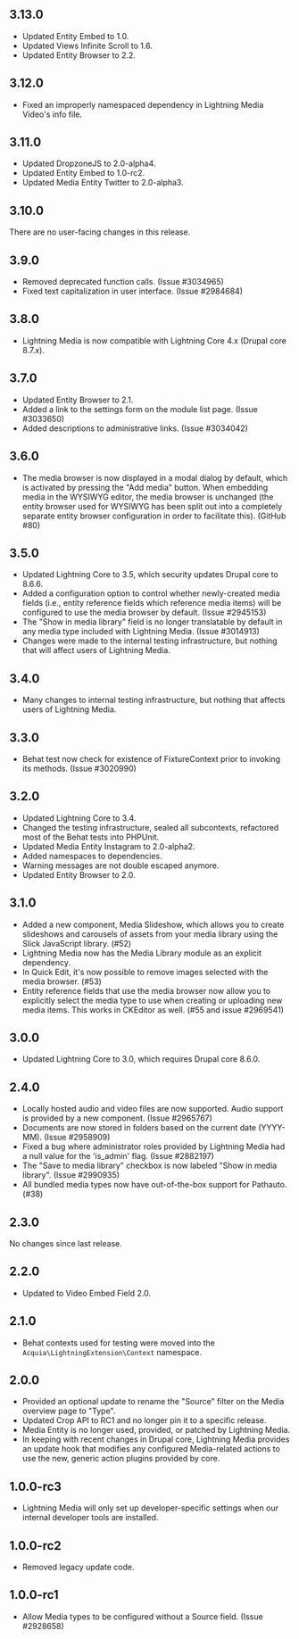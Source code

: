 ## 3.13.0
* Updated Entity Embed to 1.0.
* Updated Views Infinite Scroll to 1.6.
* Updated Entity Browser to 2.2.

## 3.12.0
* Fixed an improperly namespaced dependency in Lightning Media
  Video's info file.

## 3.11.0
* Updated DropzoneJS to 2.0-alpha4.
* Updated Entity Embed to 1.0-rc2.
* Updated Media Entity Twitter to 2.0-alpha3.

## 3.10.0
There are no user-facing changes in this release.

## 3.9.0
* Removed deprecated function calls. (Issue #3034965)
* Fixed text capitalization in user interface. (Issue #2984684)

## 3.8.0
* Lightning Media is now compatible with Lightning Core 4.x (Drupal core 8.7.x).

## 3.7.0
* Updated Entity Browser to 2.1.
* Added a link to the settings form on the module list page. (Issue #3033650)
* Added descriptions to administrative links. (Issue #3034042)

## 3.6.0
* The media browser is now displayed in a modal dialog by default, which is
  activated by pressing the "Add media" button. When embedding media in the
  WYSIWYG editor, the media browser is unchanged (the entity browser used for
  WYSIWYG has been split out into a completely separate entity browser
  configuration in order to facilitate this). (GitHub #80)

## 3.5.0
* Updated Lightning Core to 3.5, which security updates Drupal core to 8.6.6.
* Added a configuration option to control whether newly-created media fields 
  (i.e., entity reference fields which reference media items) will be configured 
  to use the media browser by default. (Issue #2945153)
* The "Show in media library" field is no longer translatable by default in any
  media type included with Lightning Media. (Issue #3014913)
* Changes were made to the internal testing infrastructure, but nothing that
  will affect users of Lightning Media.

## 3.4.0
* Many changes to internal testing infrastructure, but nothing that affects
  users of Lightning Media.

## 3.3.0
* Behat test now check for existence of FixtureContext prior to invoking its
  methods. (Issue #3020990)

## 3.2.0
* Updated Lightning Core to 3.4.
* Changed the testing infrastructure, sealed all subcontexts, refactored most
  of the Behat tests into PHPUnit.
* Updated Media Entity Instagram to 2.0-alpha2.
* Added namespaces to dependencies.
* Warning messages are not double escaped anymore.
* Updated Entity Browser to 2.0.

## 3.1.0
* Added a new component, Media Slideshow, which allows you to create
  slideshows and carousels of assets from your media library using the
  Slick JavaScript library. (#52)
* Lightning Media now has the Media Library module as an explicit
  dependency.
* In Quick Edit, it's now possible to remove images selected with the
  media browser. (#53)
* Entity reference fields that use the media browser now allow you to
  explicitly select the media type to use when creating or uploading new
  media items. This works in CKEditor as well. (#55 and issue #2969541)

## 3.0.0
* Updated Lightning Core to 3.0, which requires Drupal core 8.6.0.

## 2.4.0
* Locally hosted audio and video files are now supported. Audio support is
  provided by a new component. (Issue #2965767)
* Documents are now stored in folders based on the current date (YYYY-MM).
  (Issue #2958909)
* Fixed a bug where administrator roles provided by Lightning Media had a
  null value for the 'is_admin' flag. (Issue #2882197)
* The "Save to media library" checkbox is now labeled "Show in media library".
  (Issue #2990935)
* All bundled media types now have out-of-the-box support for Pathauto. (#38)

## 2.3.0
No changes since last release.

## 2.2.0
* Updated to Video Embed Field 2.0.

## 2.1.0
* Behat contexts used for testing were moved into the
  `Acquia\LightningExtension\Context` namespace.

## 2.0.0
* Provided an optional update to rename the "Source" filter on the Media
  overview page to "Type".
* Updated Crop API to RC1 and no longer pin it to a specific release.
* Media Entity is no longer used, provided, or patched by Lightning Media.
* In keeping with recent changes in Drupal core, Lightning Media provides an
  update hook that modifies any configured Media-related actions to use the
  new, generic action plugins provided by core.

## 1.0.0-rc3
* Lightning Media will only set up developer-specific settings when our
  internal developer tools are installed.

## 1.0.0-rc2
* Removed legacy update code.

## 1.0.0-rc1
* Allow Media types to be configured without a Source field. (Issue #2928658)
